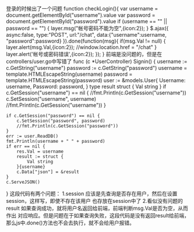 登录的时候出了一个问题
function checkLogin(){
	var username = document.getElementById("username").value
	var password = document.getElementById("password").value
	if (username == "" || password == "") {
		layer.msg("帐号密码不能为空",{icon:2});
	}
	$.ajax({
		async:false,
		type:"POST",
		url:"/chat",
		data:{"username":username, "password":password}
	}).done(function(msg){
		if(msg.Val != null) {
		layer.alert(msg.Val,{icon:2});
		//window.location.href = "/chat"
		}
		layer.alert('帐号或密码错误',{icon:2});
	});
}
前端是没问题的，但是在controllers/user.go中写错了
func (c *UserController) Signin() {
	username := c.GetString("username")
	password := c.GetString("password")
	username = template.HTMLEscapeString(username)
	password = template.HTMLEscapeString(password)
	user := &models.User{
		Username: username,
		Password: password,
	}
	type result struct {
		Val string
	}
	if c.GetSession("username") == nil {
		//fmt.Println(c.GetSession("username"))
		c.SetSession("username", username)
		//fmt.Println(c.GetSession("username"))
	}

	if c.GetSession("password") == nil {
		c.SetSession("password", password)
		//fmt.Println(c.GetSession("password"))
	}
	err := user.ReadDB()
	fmt.Println(username + " " + password)
	if err == nil {
		res.Val = username
        result := struct {
            Val string
        }{username}
        c.Data["json"] = &result
	}
	c.ServeJSON()
}
这段代码有两个问题：
1.session
    应该是先查询是否存在用户，然后在设置session，这样写，即使不存在该用户
    也存放在session中了
2.看似没有问题的result
    如果查询成功，就将用户名返回给前端，前端判断msg.Val是否为空，从而作出
    对应响应。但是问题在于如果查询失败，这段代码是没有返回result给前端，
    那么js中.done()方法也不会去执行，就不会给用户报错。